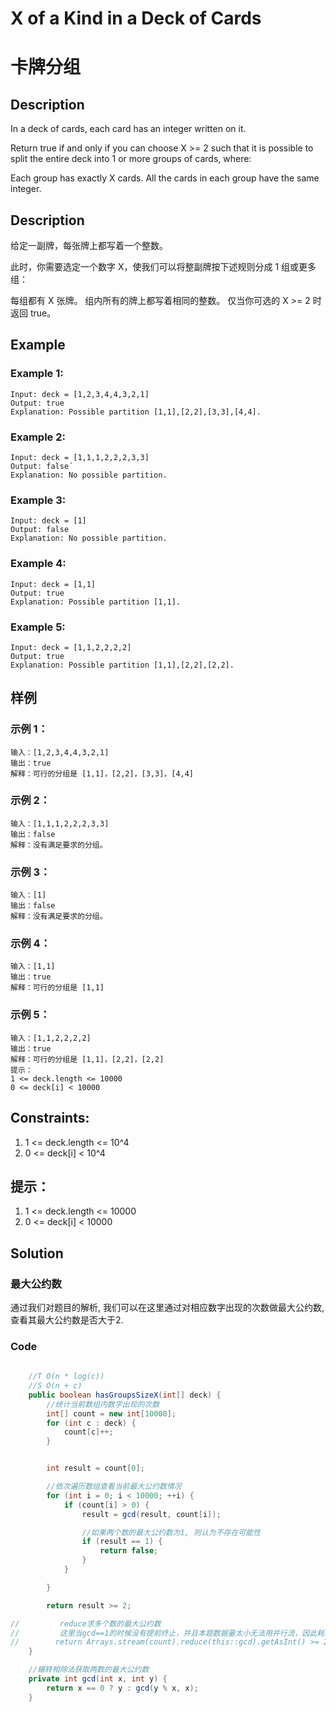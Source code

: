 # X of a Kind in a Deck of Cards
# 卡牌分组

## Description
In a deck of cards, each card has an integer written on it.

Return true if and only if you can choose X >= 2 such that it is possible to split the entire deck into 1 or more groups of cards, where:

Each group has exactly X cards.
All the cards in each group have the same integer.

## Description
给定一副牌，每张牌上都写着一个整数。

此时，你需要选定一个数字 X，使我们可以将整副牌按下述规则分成 1 组或更多组：

每组都有 X 张牌。
组内所有的牌上都写着相同的整数。
仅当你可选的 X >= 2 时返回 true。




## Example
### Example 1:
    Input: deck = [1,2,3,4,4,3,2,1]
    Output: true
    Explanation: Possible partition [1,1],[2,2],[3,3],[4,4].

### Example 2:
    Input: deck = [1,1,1,2,2,2,3,3]
    Output: false´
    Explanation: No possible partition.

### Example 3:
    Input: deck = [1]
    Output: false
    Explanation: No possible partition.

### Example 4:
    Input: deck = [1,1]
    Output: true
    Explanation: Possible partition [1,1].

### Example 5:
    Input: deck = [1,1,2,2,2,2]
    Output: true
    Explanation: Possible partition [1,1],[2,2],[2,2].

## 样例
### 示例 1：
    输入：[1,2,3,4,4,3,2,1]
    输出：true
    解释：可行的分组是 [1,1]，[2,2]，[3,3]，[4,4]

### 示例 2：
    输入：[1,1,1,2,2,2,3,3]
    输出：false
    解释：没有满足要求的分组。

### 示例 3：
    输入：[1]
    输出：false
    解释：没有满足要求的分组。

### 示例 4：
    输入：[1,1]
    输出：true
    解释：可行的分组是 [1,1]

### 示例 5：
    输入：[1,1,2,2,2,2]
    输出：true
    解释：可行的分组是 [1,1]，[2,2]，[2,2]
    提示：
    1 <= deck.length <= 10000
    0 <= deck[i] < 10000

## Constraints:
1. 1 <= deck.length <= 10^4
2. 0 <= deck[i] < 10^4

## 提示：
1. 1 <= deck.length <= 10000
2. 0 <= deck[i] < 10000


## Solution
### 最大公约数
通过我们对题目的解析, 我们可以在这里通过对相应数字出现的次数做最大公约数, 查看其最大公约数是否大于2.



### Code

```java
   
    //T O(n * log(c))
    //S O(n + c)
    public boolean hasGroupsSizeX(int[] deck) {
        //统计当前数组内数字出现的次数
        int[] count = new int[10000];
        for (int c : deck) {
            count[c]++;
        }


        int result = count[0];

        //依次遍历数组查看当前最大公约数情况
        for (int i = 0; i < 10000; ++i) {
            if (count[i] > 0) {
                result = gcd(result, count[i]);

                //如果两个数的最大公约数为1, 则认为不存在可能性
                if (result == 1) {
                    return false;
                }
            }

        }

        return result >= 2;

//         reduce求多个数的最大公约数
//         这里当gcd==1的时候没有提前终止，并且本题数据量太小无法用并行流，因此耗时比for循环慢
//        return Arrays.stream(count).reduce(this::gcd).getAsInt() >= 2;
    }

    //辗转相除法获取两数的最大公约数
    private int gcd(int x, int y) {
        return x == 0 ? y : gcd(y % x, x);
    }
```